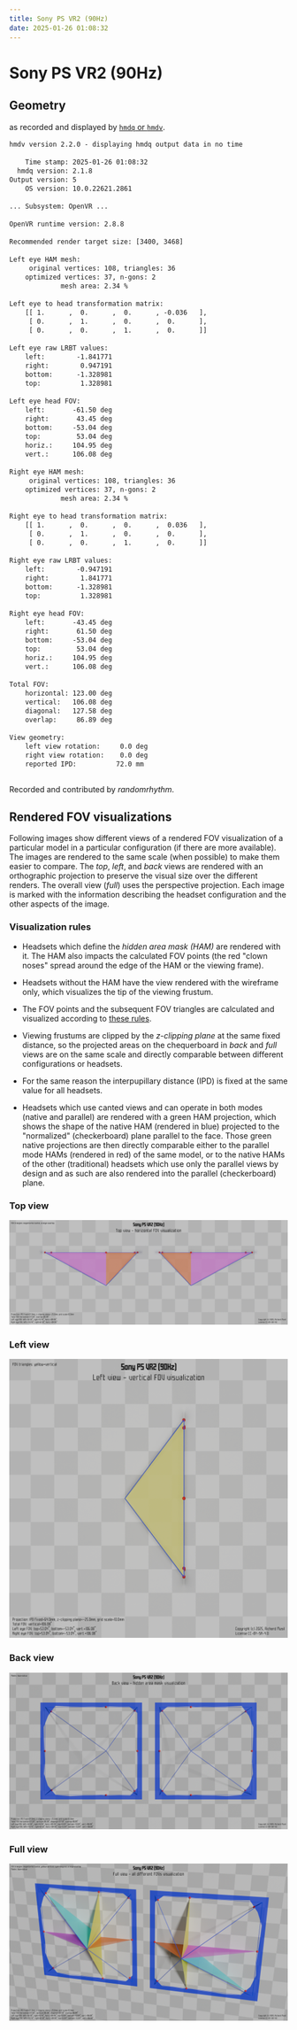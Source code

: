 ```yaml
---
title: Sony PS VR2 (90Hz)
date: 2025-01-26 01:08:32
---
```

# Sony PS VR2 (90Hz)

## Geometry

as recorded and displayed by [`hmdq` or `hmdv`](https://github.com/risa2000/hmdq).
```
hmdv version 2.2.0 - displaying hmdq output data in no time

    Time stamp: 2025-01-26 01:08:32
  hmdq version: 2.1.8
Output version: 5
    OS version: 10.0.22621.2861

... Subsystem: OpenVR ...

OpenVR runtime version: 2.8.8

Recommended render target size: [3400, 3468]

Left eye HAM mesh:
     original vertices: 108, triangles: 36
    optimized vertices: 37, n-gons: 2
             mesh area: 2.34 %

Left eye to head transformation matrix:
    [[ 1.      ,  0.      ,  0.      , -0.036   ],
     [ 0.      ,  1.      ,  0.      ,  0.      ],
     [ 0.      ,  0.      ,  1.      ,  0.      ]]

Left eye raw LRBT values:
    left:        -1.841771
    right:        0.947191
    bottom:      -1.328981
    top:          1.328981

Left eye head FOV:
    left:       -61.50 deg
    right:       43.45 deg
    bottom:     -53.04 deg
    top:         53.04 deg
    horiz.:     104.95 deg
    vert.:      106.08 deg

Right eye HAM mesh:
     original vertices: 108, triangles: 36
    optimized vertices: 37, n-gons: 2
             mesh area: 2.34 %

Right eye to head transformation matrix:
    [[ 1.      ,  0.      ,  0.      ,  0.036   ],
     [ 0.      ,  1.      ,  0.      ,  0.      ],
     [ 0.      ,  0.      ,  1.      ,  0.      ]]

Right eye raw LRBT values:
    left:        -0.947191
    right:        1.841771
    bottom:      -1.328981
    top:          1.328981

Right eye head FOV:
    left:       -43.45 deg
    right:       61.50 deg
    bottom:     -53.04 deg
    top:         53.04 deg
    horiz.:     104.95 deg
    vert.:      106.08 deg

Total FOV:
    horizontal: 123.00 deg
    vertical:   106.08 deg
    diagonal:   127.58 deg
    overlap:     86.89 deg

View geometry:
    left view rotation:     0.0 deg
    right view rotation:    0.0 deg
    reported IPD:          72.0 mm


```
Recorded and contributed by _randomrhythm_.

## Rendered FOV visualizations

Following images show different views of a rendered FOV visualization of a
particular model in a particular configuration (if there are more available).
The images are rendered to the same scale (when possible) to make them easier
to compare. The _top_, _left_, and _back_ views are rendered with an
orthographic projection to preserve the visual size over the different renders.
The overall view (_full_) uses the perspective projection. Each image is marked
with the information describing the headset configuration and the other aspects
of the image.

### Visualization rules

* Headsets which define the _hidden area mask (HAM)_ are rendered with it. The
  HAM also impacts the calculated FOV points (the red "clown noses" spread
  around the edge of the HAM or the viewing frame).

* Headsets without the HAM have the view rendered with the wireframe only, which
  visualizes the tip of the viewing frustum.

* The FOV points and the subsequent FOV triangles are calculated and visualized
  according to [these
  rules](https://risa2000.github.io/vrdocs/docs/hmd_fov_calculation).

* Viewing frustums are clipped by the _z-clipping plane_ at the same fixed
  distance, so the projected areas on the chequerboard in _back_ and _full_
  views are on the same scale and directly comparable between different
  configurations or headsets.

* For the same reason the interpupillary distance (IPD) is fixed at the same
  value for all headsets.

* Headsets which use canted views and can operate in both modes (native and
  parallel) are rendered with a green HAM projection, which shows the shape of
  the native HAM (rendered in blue) projected to the "normalized"
  (checkerboard) plane parallel to the face. Those green native projections are
  then directly comparable either to the parallel mode HAMs (rendered in red)
  of the same model, or to the native HAMs of the other (traditional) headsets
  which use only the parallel views by design and as such are also rendered
  into the parallel (checkerboard) plane.

### Top view
[![Sony PS VR2 (90Hz) - top view](../images/PSVR2_Native_R90_top.dmx.png)](../images/PSVR2_Native_R90_top.dmx.png)

### Left view
[![Sony PS VR2 (90Hz) - left view](../images/PSVR2_Native_R90_left.dmx.png)](../images/PSVR2_Native_R90_left.dmx.png)

### Back view
[![Sony PS VR2 (90Hz) - back view](../images/PSVR2_Native_R90_back.dmx.png)](../images/PSVR2_Native_R90_back.dmx.png)

### Full view
[![Sony PS VR2 (90Hz) - full view](../images/PSVR2_Native_R90_over.dmx.png)](../images/PSVR2_Native_R90_over.dmx.png)

